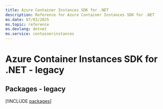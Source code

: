 ```yaml
---
title: Azure Container Instances SDK for .NET
description: Reference for Azure Container Instances SDK for .NET
ms.date: 07/03/2025
ms.topic: reference
ms.devlang: dotnet
ms.service: containerinstances
---
```

# Azure Container Instances SDK for .NET - legacy
## Packages - legacy
[!INCLUDE [packages](container-instances-index.md)]